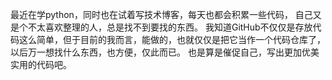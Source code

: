 最近在学python，同时也在试着写技术博客，每天也都会积累一些代码，
自己又是个不太喜欢整理的人，总是找不到要找的东西。
我知道GitHub不仅仅是存放代码这么简单，但于目前的我而言，能做的，也就仅仅是把它当作一个代码仓库了，
以后万一想找什么东西，也方便，仅此而已。
也是算是催促自己，写出更加优美实用的代码吧。
